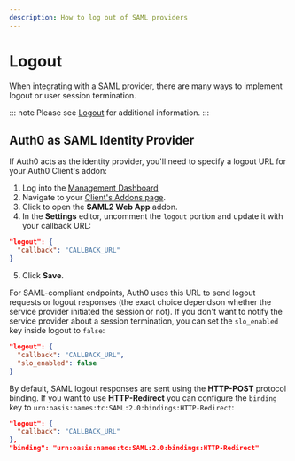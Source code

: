 ```yaml
---
description: How to log out of SAML providers
---
```

# Logout

When integrating with a SAML provider, there are many ways to implement logout or user session termination.

::: note
Please see [Logout](/logout) for additional information.
:::

## Auth0 as SAML Identity Provider

If Auth0 acts as the identity provider, you'll need to specify a logout URL for your Auth0 Client's addon:

1. Log into the [Management Dashboard](${manage_url})
2. Navigate to your [Client's Addons page](${manage_url}/#/clients/${account.clientId}/addons).
3. Click to open the **SAML2 Web App** addon.
4. In the **Settings** editor, uncomment the `logout` portion and update it with your callback URL:

  ```json
  "logout": {
    "callback": "CALLBACK_URL"
  }
  ```

5. Click **Save**.

For SAML-compliant endpoints, Auth0 uses this URL to send logout requests or logout responses (the exact choice dependson whether the service provider initiated the session or not). If you don't want to notify the service provider about a session termination, you can set the `slo_enabled` key inside logout to `false`:

```json
"logout": {
  "callback": "CALLBACK_URL",
  "slo_enabled": false
}
```

By default, SAML logout responses are sent using the **HTTP-POST** protocol binding. If you want to use **HTTP-Redirect** you can configure the `binding` key to `urn:oasis:names:tc:SAML:2.0:bindings:HTTP-Redirect`:

```json
"logout": {
  "callback": "CALLBACK_URL"
},
"binding": "urn:oasis:names:tc:SAML:2.0:bindings:HTTP-Redirect"
```
